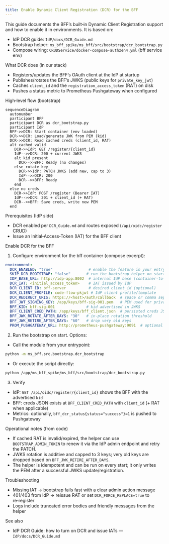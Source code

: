 ```yaml
---
title: Enable Dynamic Client Registration (DCR) for the BFF
---
```


This guide documents the BFF’s built‑in Dynamic Client Registration support and how to enable it in environments. It is based on:

- IdP DCR guide: `IdP/docs/DCR_Guide.md`
- Bootstrap helper: `ms_bff_spike/ms_bff/src/bootstrap/dcr_bootstrap.py`
- Compose wiring: `CRUDService/docker-compose-authzen4.yml` (bff service env)

What DCR does (in our stack)

- Registers/updates the BFF’s OAuth client at the IdP at startup
- Publishes/rotates the BFF’s JWKS (public keys for `private_key_jwt`)
- Caches `client_id` and the `registration_access_token` (RAT) on disk
- Pushes a status metric to Prometheus Pushgateway when configured

High‑level flow (bootstrap)

```mermaid
sequenceDiagram
  autonumber
  participant BFF
  participant DCR as dcr_bootstrap.py
  participant IdP
  BFF->>DCR: Start container (env loaded)
  DCR->>DCR: Load/generate JWK from PEM (kid)
  DCR->>DCR: Read cached creds (client_id, RAT)
  alt cached valid
    DCR->>IdP: GET /register/{client_id}
    IdP-->>DCR: 200 + current JWKS
    alt kid present
      DCR-->>BFF: Ready (no changes)
    else rotate key
      DCR->>IdP: PATCH JWKS (add new, cap to 3)
      IdP-->>DCR: 200
      DCR-->>BFF: Ready
    end
  else no creds
    DCR->>IdP: POST /register (Bearer IAT)
    IdP-->>DCR: 201 + client_id (+ RAT)
    DCR-->>BFF: Save creds, write new PEM
  end
```

Prerequisites (IdP side)

- DCR enabled per `DCR_Guide.md` and routes exposed (`/api/oidc/register` CRUD)
- Issue an Initial‑Access‑Token (IAT) for the BFF client

Enable DCR for the BFF

1) Configure environment for the bff container (compose excerpt):

```yaml
environment:
  DCR_ENABLED: "true"                # enable the feature in your entrypoint
  SKIP_DCR_BOOTSTRAP: "false"       # run the bootstrap helper on start
  IDP_BASE_URL: http://idp-app:8002  # internal IdP base (container‑to‑container)
  DCR_IAT: <initial_access_token>    # IAT issued by IdP
  DCR_CLIENT_ID: bff-server          # desired client_id (optional)
  DCR_CLIENT_PROFILE: code-flow-pkjwt # IdP client profile/template
  DCR_REDIRECT_URIS: https://<host>/auth/callback  # space or comma separated
  BFF_JWT_SIGNING_KEY: /app/keys/bff-sig-001.pem   # PEM used for private_key_jwt
  BFF_KID: bff-sig-001              # kid advertised in JWKS
  BFF_CLIENT_CRED_PATH: /app/keys/bff_client.json  # persisted creds JSON
  BFF_JWK_ROTATE_AFTER_DAYS: "30"   # in‑place rotation threshold
  BFF_JWK_RETIRE_AFTER_DAYS: "60"   # drop very old keys
  PROM_PUSHGATEWAY_URL: http://prometheus-pushgateway:9091  # optional metrics
```

2) Run the bootstrap on start. Options:

- Call the module from your entrypoint:

```bash
python -m ms_bff.src.bootstrap.dcr_bootstrap
```

- Or execute the script directly:

```bash
python /app/ms_bff_spike/ms_bff/src/bootstrap/dcr_bootstrap.py
```

3) Verify

- IdP: `GET /api/oidc/register/{client_id}` shows the BFF with the advertised `kid`
- BFF: creds JSON exists at `BFF_CLIENT_CRED_PATH` with `client_id` (+ RAT when applicable)
- Metrics: optionally, `bff_dcr_status{status="success"}=1` is pushed to Pushgateway

Operational notes (from code)

- If cached RAT is invalid/expired, the helper can use `BOOTSTRAP_ADMIN_TOKEN` to renew it via the IdP admin endpoint and retry the PATCH.
- JWKS rotation is additive and capped to 3 keys; very old keys are dropped based on `BFF_JWK_RETIRE_AFTER_DAYS`.
- The helper is idempotent and can be run on every start; it only writes the PEM after a successful JWKS update/registration.

Troubleshooting

- Missing IAT → bootstrap fails fast with a clear admin action message
- 401/403 from IdP → reissue RAT or set `DCR_FORCE_REPLACE=true` to re‑register
- Logs include truncated error bodies and friendly messages from the helper

See also

- IdP DCR Guide: how to turn on DCR and issue IATs — `IdP/docs/DCR_Guide.md`


